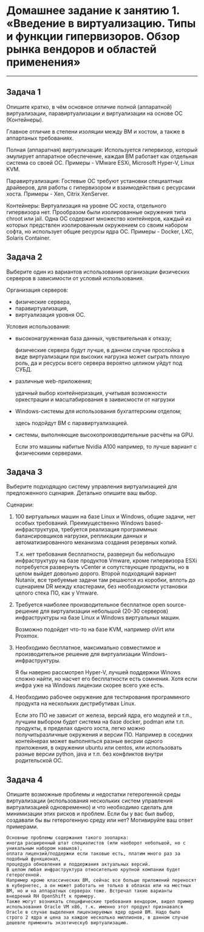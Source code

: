 # Домашнее задание к занятию 1.  «Введение в виртуализацию. Типы и функции гипервизоров. Обзор рынка вендоров и областей применения»---## Задача 1Опишите кратко, в чём основное отличие полной (аппаратной) виртуализации, паравиртуализации и виртуализации на основе ОС (Контейнеры).Главное отличие в степени изоляции между ВМ и хостом, а также в аппартаных требованиях.Полная (аппаратная) виртуализация: Используется гипервизор, который эмулирует аппаратное обеспечение, каждая ВМ работает как отдельная система со своей ОС. Примеры - VMware ESXi, Microsoft Hyper-V, Linux KVM.Паравиртуализация: Гостевые ОС требуют установки специалтных драйверов, для работы с гипервизором и взаимодействия с ресурсами хоста. Примеры - Xen, Citrix XenServer.Контейнеры: Виртуализация на уровне ОС хоста, отдельного гипервизора нет. Прообразом были изолированные окружения типа chroot или jail. Одна ОС содержит множество контейнеров, каждый из которых предствлен изолированным окружением со своим набором софта, но использует общие ресурсы ядра ОС. Примеры - Docker, LXC, Solaris Container. ## Задача 2Выберите один из вариантов использования организации физических серверов в зависимости от условий использования.Организация серверов:- физические сервера,- паравиртуализация,- виртуализация уровня ОС.Условия использования:- высоконагруженная база данных, чувствительная к отказу;	физические сервера будут лучше, в данном случае прослойка в виде виртуализации при высоких нагрузка может сыграть плохую роль, да и ресурсы всего сервера вероятно целиком уйдут под СУБД.- различные web-приложения;	удачный выбор контейнеризация, учитывая возможности оркестрации и масштабирования в заивисмости от нагрузки- Windows-системы для использования бухгалтерским отделом;	здесь подойдут ВМ с паравиртуализацией.- системы, выполняющие высокопроизводительные расчёты на GPU.	Если это машины набитые Nvidia A100 например, то лучше вариант с физическими серверами.## Задача 3Выберите подходящую систему управления виртуализацией для предложенного сценария. Детально опишите ваш выбор.Сценарии:1. 100 виртуальных машин на базе Linux и Windows, общие задачи, нет особых требований. Преимущественно Windows based-инфраструктура, требуется реализация программных балансировщиков нагрузки, репликации данных и автоматизированного механизма создания резервных копий.	Т.к. нет требования бесплатности, развернул бы небольшую инфраструктуру на базе продуктов Vmware, кроме гипервизора ESXi потребуется развернуть vCenter и сопутствующие продукты, но в целом выйдет довольно дорого. Второй подходящий вариант Nutanix, все требуемые задачи там решаются из коробки, вплоть до сценарием DR между кластерами, без необходиомсти установки целого стека ПО, как у Vmware.	2. Требуется наиболее производительное бесплатное open source-решение для виртуализации небольшой (20-30 серверов) инфраструктуры на базе Linux и Windows виртуальных машин.	Возможно подойдет что-то на базе KVM, например oVirt или Proxmox.	3. Необходимо бесплатное, максимально совместимое и производительное решение для виртуализации Windows-инфраструктуры.	Я бы наверно рассмотрел Hyper-V, лучшей поддержки Winows сложно найти, но насчет его бесплатности есть сомнения. 	Хотя если инфра уже на Windows лицензии скорее всего уже есть.4. Необходимо рабочее окружение для тестирования программного продукта на нескольких дистрибутивах Linux.	Если это ПО не зависит от железа, версий ядра, его модулей и т.п., 	лучшим выбором будет система на базе docker, podman или т.п. продукты, в пределах одного хоста, легко можно получитьразличные окружения и версии ПО. Например в соседних контейнерах может выполняться разные весрии одного приложения, в окружении ubuntu или centos, или использовать разные версии python, java и т.п. без конфликтов внутри родительской ОС. ## Задача 4Опишите возможные проблемы и недостатки гетерогенной среды виртуализации (использования нескольких систем управления виртуализацией одновременно) и что необходимо сделать для минимизации этих рисков и проблем. Если бы у вас был выбор, создавали бы вы гетерогенную среду или нет? Мотивируйте ваш ответ примерами.	Основные проблемы содержания такого зоопарка:  	иногда расширенный штат специалистов (или наоборот небольшой, но с уникальным набором навыков), 	оплата лицензий/поддержки если таковые есть, платим много раз за подобный функционал,	процедура обновления и поддержания актуальных версий.	В целом любая инфраструктура относительно крупной компании будет гетерогенной. 	Например кроме классических ВМ, сейчас все больше приложений переносят в кубернетес, а он может работать не только в облаках или на местных ВМ, но и на аппаратных серверах тоже. Встречал такие варианты внедрений RH OpenShift к примеру.	Также могут возникать специфические требования вендором, видел пример использования Oracle VM x86, т.к. именно этот продукт признавался Oracle в случае выделения лицензируемых ядер одной ВМ. Надо было строго 2 ядра и цена за каждое несколько миллионов, в данном случае дешевле применить экзотическуб виртуализацию.